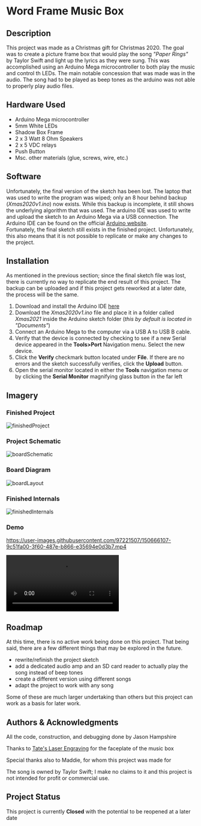 # Word Frame Music Box

## Description

This project was made as a Christmas gift for Christmas 2020. The goal was to create a picture frame box that would play the song *"Paper Rings"* by Taylor Swift and light up the lyrics as they were sung. This was accomplished using an Arduino Mega microcontroller to both play the music and control th LEDs. The main notable concession that was made was in the audio. The song had to be played as beep tones as the arduino was not able to properly play audio files.

## Hardware Used

- Arduino Mega microcontroller
- 5mm White LEDs
- Shadow Box Frame
- 2 x 3 Watt 8 Ohm Speakers
- 2 x 5 VDC relays
- Push Button
- Msc. other materials (glue, screws, wire, etc.)
    
## Software

Unfortunately, the final version of the sketch has been lost. The laptop that was used to write the program was wiped; only an 8 hour behind backup (*Xmas2020v1.ino*) now exists. While this backup is incomplete, it still shows the underlying algorithm that was used. The arduino IDE was used to write and upload the sketch to an Arduino Mega via a USB connection. The Arduino IDE can be found on the official [Arduino website](https://www.arduino.cc/en/software "Arduino IDE Download page").  
Fortunately, the final sketch still exists in the finished project.  Unfortunately, this also means that it is not possible to replicate or make any changes to the project.

## Installation

As mentioned in the previous section; since the final sketch file was lost, 
there is currently no way to replicate the end result of this project. 
The backup can be uploaded and if this project gets reworked at a later date, 
the process will be the same.

1. Download and install the Arduino IDE 
[here](https://www.arduino.cc/en/software "Arduino IDE Download page")
1. Download the *Xmas2020v1.ino* file and place it in a folder called *Xmas2021*
 inside the Arduino sketch folder (*this by default is located in "Documents"*)
1. Connect an Arduino Mega to the computer via a USB A to USB B cable.
1. Verify that the device is connected by checking to see if a new Serial device appeared in the 
 **Tools>Port** Navigation menu. Select the new device.
1. Click the **Verify** checkmark button located under **File**.
 If there are no errors and the sketch successfully verifies, click the **Upload** button.
1. Open the serial monitor located in either the **Tools** navigation menu 
or by clicking the **Serial Monitor** magnifying glass button in the far left


## Imagery

### Finished Project ###

![finishedProject](finishedProject.JPEG)

### Project Schematic ###

![boardSchematic](boardSchematic.png)

### Board Diagram ###

![boardLayout](boardLayout.png)


### Finished Internals ###

![finishedInternals](finishedInternals.jpg)

### Demo ### 

https://user-images.githubusercontent.com/97221507/150666107-9c51fa00-3f60-487e-b866-e35694e0d3b7.mp4

![demo](finishedDemo.mp4)

## Roadmap

At this time, there is no active work being done on this project. 
That being said, there are a few different things that may be explored in the future.

- rewrite/refinish the project sketch
- add a dedicated audio amp and an SD card reader to actually play the song instead of beep tones
- create a different version using different songs
- adapt the project to work with any song

Some of these are much larger undertaking than others but this project can work as a basis for later work.

## Authors & Acknowledgments

All the code, construction, and debugging done by Jason Hampshire

Thanks to [Tate's Laser Engraving](https://business.facebook.com/tateslaser/) for the faceplate of the music box

Special thanks also to Maddie, for whom this project was made for

The song is owned by Taylor Swift; I make no claims to it and this project is not intended for profit or commercial use.


## Project Status

This project is currently **Closed** with the potential to be reopened  at a later date
